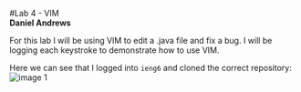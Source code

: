 #Lab 4 - VIM  
**Daniel Andrews**  

For this lab I will be using VIM to edit a .java file and fix a bug. I will be logging each keystroke to demonstrate how to use VIM.  

Here we can see that I logged into `ieng6` and cloned the correct repository:  
![image 1](https://thedonutdan.github.io/cse15l-lab-reports/sshandclone.png)


